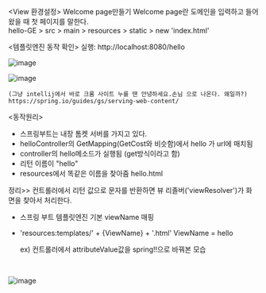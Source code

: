 <View 환경설정>
Welcome page만들기
Welcome page란 도메인을 입력하고 들어왔을 때 첫 페이지를 말한다.
<br/>hello-GE > src > main > resources > static > new 'index.html'

<템플릿엔진 동작 확인>
실행: http://localhost:8080/hello
  
![image](https://github.com/bestofGE/JavaSpring/assets/82525776/52476f7f-a5ab-48a6-aa4f-ea18bd65e7be)

![image](https://github.com/bestofGE/JavaSpring/assets/82525776/7536948a-b38e-4e52-9051-680fad010dec)

    (그냥 intellij에서 바로 크롬 사이트 누를 땐 안녕하세요.손님 으로 나온다. 왜일까?)
    https://spring.io/guides/gs/serving-web-content/

<동작원리>  
- 스프링부트는 내장 톰켓 서버를 가지고 있다.
- helloController의 GetMapping(GetCost와 비슷함)에서 hello 가 url에 매치됨
- controller의 hello메소드가 실행됨 (get방식이라고 함)
- 리턴 이름이 "hello"
- resources에서 똑같은 이름을 찾아줌 hello.html


정리>> 컨트롤러에서 리턴 값으로 문자를 반환하면 뷰 리졸버('viewResolver')가 화면을 찾아서 처리한다.
- 스프링 부트 템플릿엔진 기본 viewName 매핑
- 'resources:templates/' + {ViewName} + '.html'
ViewName = hello

  ex) 컨트롤러에서 attributeValue값을 spring!!으로 바꿔본 모습

  <br/>
![image](https://github.com/bestofGE/JavaSpring/assets/82525776/8ea5680d-7c1a-4b30-b21c-a41dbed69d01)

